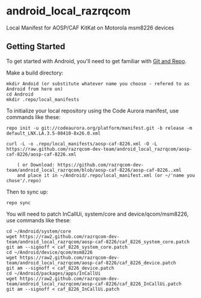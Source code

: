 android_local_razrqcom
======================

Local Manifest for AOSP/CAF KitKat on Motorola msm8226 devices

Getting Started
---------------

To get started with Android, you'll need to get
familiar with [Git and Repo](http://source.android.com/download/using-repo).

Make a build directory:

	mkdir Andoid (or substitute whatever name you choose - refered to as Android from here on)
	cd Android
	mkdir .repo/local_manifests

To initialize your local repository using the Code Aurora manifest, use commands like these:

    repo init -u git://codeaurora.org/platform/manifest.git -b release -m default_LNX.LA.3.5-08410-8x26.0.xml

    curl -L -o .repo/local_manifests/aosp-caf-8226.xml -O -L https://raw.github.com/razrqcom-dev-team/android_local_razrqcom/aosp-caf-8226/aosp-caf-8226.xml
 
        ( or Download: https://github.com/razrqcom-dev-team/android_local_razrqcom/blob/aosp-caf-8226/aosp-caf-8226..xml
		and place it in ~/Android/.repo/local_manifest.xml (or ~/'name you chose'/.repo)

Then to sync up:

    repo sync

You will need to patch InCallUi, system/core and device/qcom/msm8226, use commands like these:

    cd ~/Android/system/core
    wget https://raw2.github.com/razrqcom-dev-team/android_local_razrqcom/aosp-caf-8226/caf_8226_system_core.patch
    git am --signoff < caf_8226_system_core.patch
    cd ~/Android/device/qcom/msm8226
    wget https://raw2.github.com/razrqcom-dev-team/android_local_razrqcom/aosp-caf-8226/caf_8226_device.patch
    git am --signoff < caf_8226_device.patch
    cd ~/Android/packages/apps/InCallUi
    wget https://raw2.github.com/razrqcom-dev-team/android_local_razrqcom/aosp-caf-8226/caf_8226_InCallUi.patch
    git am --signoff < caf_8226_InCallUi.patch
